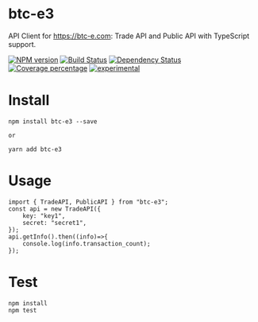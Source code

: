 # btc-e3

API Client for https://btc-e.com: Trade API and Public API with TypeScript support.

[![NPM version][npm-image]][npm-url] [![Build Status][travis-image]][travis-url] [![Dependency Status][daviddm-image]][daviddm-url] [![Coverage percentage][coveralls-image]][coveralls-url]
[![experimental](http://badges.github.io/stability-badges/dist/experimental.svg)](http://github.com/badges/stability-badges)

# Install

    npm install btc-e3 --save

    or

    yarn add btc-e3

# Usage

    import { TradeAPI, PublicAPI } from "btc-e3";
    const api = new TradeAPI({
        key: "key1",
        secret: "secret1",
    });
    api.getInfo().then((info)=>{
        console.log(info.transaction_count);
    });


# Test

    npm install
    npm test

[npm-image]: https://badge.fury.io/js/btc-e3.svg
[npm-url]: https://npmjs.org/package/btc-e3
[travis-image]: https://travis-ci.org/arvitaly/btc-e3.svg?branch=master
[travis-url]: https://travis-ci.org/arvitaly/btc-e3
[daviddm-image]: https://david-dm.org/arvitaly/btc-e3.svg?theme=shields.io
[daviddm-url]: https://david-dm.org/arvitaly/btc-e3
[coveralls-image]: https://coveralls.io/repos/arvitaly/btc-e3/badge.svg
[coveralls-url]: https://coveralls.io/r/arvitaly/btc-e3